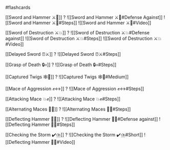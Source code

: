 #flashcards

[[Sword and Hammer ⚔️🔨]]
?
![[Sword and Hammer ⚔️🔨#Defense Against]]
![[Sword and Hammer ⚔️🔨#Steps]]
![[Sword and Hammer ⚔️🔨#Video]]
<!--SR:!2024-08-13,13,130-->

[[Sword of Destruction ⚔️💥]]
?
![[Sword of Destruction ⚔️💥#Defense against]]
![[Sword of Destruction ⚔️💥#Steps]]
![[Sword of Destruction ⚔️💥#Video]]
<!--SR:!2024-09-27,137,250-->

[[Delayed Sword ⏰⚔️]]
?
![[Delayed Sword ⏰⚔️#Steps]]
<!--SR:!2024-10-06,290,310-->

[[Grasp of Death 🔒💀]]
?
![[Grasp of Death 🔒💀#Steps]]
<!--SR:!2024-08-23,193,230-->

[[Captured Twigs 🕸️🌿]]
?
![[Captured Twigs 🕸️🌿#Medium]]
<!--SR:!2024-08-05,27,215-->

[[Mace of Aggression ✊↔️]]
?
![[Mace of Aggression ✊↔️#Steps]]
<!--SR:!2024-08-16,16,150-->

[[Attacking Mace 💥✊]]
?
![[Attacking Mace 💥✊#Steps]]
<!--SR:!2024-08-05,6,130-->

[[Alternating Maces 🔄✊]]
?
![[Alternating Maces 🔄✊#Steps]]
<!--SR:!2024-10-31,288,308-->

[[Deflecting Hammer 🤺🔨]]
?
![[Deflecting Hammer 🤺🔨#Defense against]]
![[Deflecting Hammer 🤺🔨#Steps]]
<!--SR:!2024-08-10,6,130-->

[[Checking the Storm ✔️⛈️]]
?
![[Checking the Storm ✔️⛈️#Short]]
![[Deflecting Hammer 🤺🔨#Video]]
<!--SR:!2024-08-05,5,130-->

